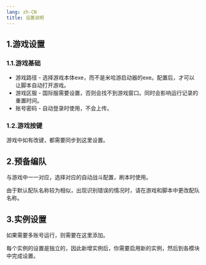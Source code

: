 ```yaml
---
lang: zh-CN
title: 设置说明
---
```


## 1.游戏设置

### 1.1.游戏基础

- 游戏路径 - 选择游戏本体exe，而不是米哈游启动器的exe。配置后，才可以让脚本自动打开游戏。
- 游戏区服 - 国际服需要设置，否则会找不到游戏窗口。同时会影响运行记录的重置时间。
- 账号密码 - 自动登录时使用，不会上传。

### 1.2.游戏按键

游戏中如有改键，都需要同步到这里设置。

## 2.预备编队

与游戏中一一对应，选择对应的自动战斗配置，刷本时使用。

由于默认配队名称较为相似，出现识别错误的情况时，请在游戏和脚本中更改配队名称。

## 3.实例设置

如果需要多账号运行，则需要在这里添加。

每个实例的设置是独立的，因此新增实例后，你需要启用新的实例，然后到各模块中完成设置。